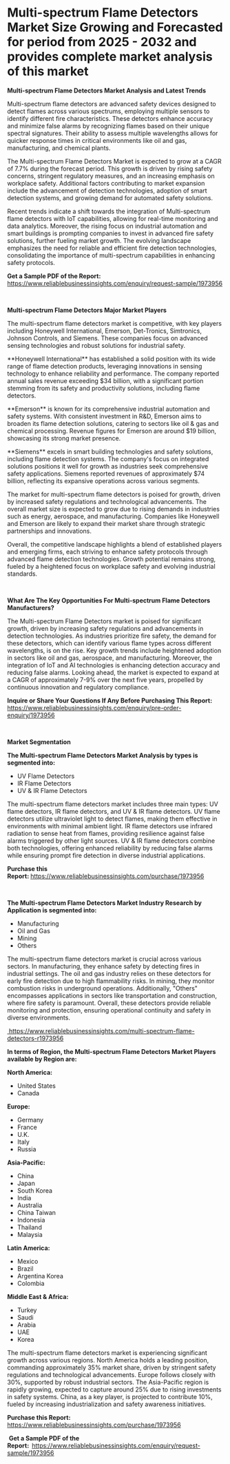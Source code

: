 <p><h1>Multi-spectrum Flame Detectors Market Size Growing and Forecasted for period from 2025 - 2032 and provides complete market analysis of this market</h1></p><p><strong>Multi-spectrum Flame Detectors Market Analysis and Latest Trends</strong></p>
<p><p>Multi-spectrum flame detectors are advanced safety devices designed to detect flames across various spectrums, employing multiple sensors to identify different fire characteristics. These detectors enhance accuracy and minimize false alarms by recognizing flames based on their unique spectral signatures. Their ability to assess multiple wavelengths allows for quicker response times in critical environments like oil and gas, manufacturing, and chemical plants.</p><p>The Multi-spectrum Flame Detectors Market is expected to grow at a CAGR of 7.7% during the forecast period. This growth is driven by rising safety concerns, stringent regulatory measures, and an increasing emphasis on workplace safety. Additional factors contributing to market expansion include the advancement of detection technologies, adoption of smart detection systems, and growing demand for automated safety solutions. </p><p>Recent trends indicate a shift towards the integration of Multi-spectrum flame detectors with IoT capabilities, allowing for real-time monitoring and data analytics. Moreover, the rising focus on industrial automation and smart buildings is prompting companies to invest in advanced fire safety solutions, further fueling market growth. The evolving landscape emphasizes the need for reliable and efficient fire detection technologies, consolidating the importance of multi-spectrum capabilities in enhancing safety protocols.</p></p>
<p><strong>Get a Sample PDF of the Report:&nbsp;</strong> <a href="https://www.reliablebusinessinsights.com/enquiry/request-sample/1973956?utm_campaign=2245&utm_medium=2&utm_source=Github&utm_content=ia&utm_term=12042025&utm_id=multi-spectrum-flame-detectors">https://www.reliablebusinessinsights.com/enquiry/request-sample/1973956</a></p>
<p>&nbsp;</p>
<p><strong>Multi-spectrum Flame Detectors Major Market Players</strong></p>
<p><p>The multi-spectrum flame detectors market is competitive, with key players including Honeywell International, Emerson, Det-Tronics, Simtronics, Johnson Controls, and Siemens. These companies focus on advanced sensing technologies and robust solutions for industrial safety.</p><p>**Honeywell International** has established a solid position with its wide range of flame detection products, leveraging innovations in sensing technology to enhance reliability and performance. The company reported annual sales revenue exceeding $34 billion, with a significant portion stemming from its safety and productivity solutions, including flame detectors.</p><p>**Emerson** is known for its comprehensive industrial automation and safety systems. With consistent investment in R&D, Emerson aims to broaden its flame detection solutions, catering to sectors like oil & gas and chemical processing. Revenue figures for Emerson are around $19 billion, showcasing its strong market presence.</p><p>**Siemens** excels in smart building technologies and safety solutions, including flame detection systems. The company's focus on integrated solutions positions it well for growth as industries seek comprehensive safety applications. Siemens reported revenues of approximately $74 billion, reflecting its expansive operations across various segments.</p><p>The market for multi-spectrum flame detectors is poised for growth, driven by increased safety regulations and technological advancements. The overall market size is expected to grow due to rising demands in industries such as energy, aerospace, and manufacturing. Companies like Honeywell and Emerson are likely to expand their market share through strategic partnerships and innovations.</p><p>Overall, the competitive landscape highlights a blend of established players and emerging firms, each striving to enhance safety protocols through advanced flame detection technologies. Growth potential remains strong, fueled by a heightened focus on workplace safety and evolving industrial standards.</p></p>
<p>&nbsp;</p>
<p><strong>What Are The Key Opportunities For Multi-spectrum Flame Detectors Manufacturers?</strong></p>
<p><p>The Multi-spectrum Flame Detectors market is poised for significant growth, driven by increasing safety regulations and advancements in detection technologies. As industries prioritize fire safety, the demand for these detectors, which can identify various flame types across different wavelengths, is on the rise. Key growth trends include heightened adoption in sectors like oil and gas, aerospace, and manufacturing. Moreover, the integration of IoT and AI technologies is enhancing detection accuracy and reducing false alarms. Looking ahead, the market is expected to expand at a CAGR of approximately 7-9% over the next five years, propelled by continuous innovation and regulatory compliance.</p></p>
<p><strong>Inquire or Share Your Questions If Any Before Purchasing This Report:</strong> <a href="https://www.reliablebusinessinsights.com/enquiry/pre-order-enquiry/1973956?utm_campaign=2245&utm_medium=2&utm_source=Github&utm_content=ia&utm_term=12042025&utm_id=multi-spectrum-flame-detectors">https://www.reliablebusinessinsights.com/enquiry/pre-order-enquiry/1973956</a></p>
<p>&nbsp;</p>
<p><strong>Market Segmentation</strong></p>
<p><strong>The Multi-spectrum Flame Detectors Market Analysis by types is segmented into:</strong></p>
<p><ul><li>UV Flame Detectors</li><li>IR Flame Detectors</li><li>UV & IR Flame Detectors</li></ul></p>
<p><p>The multi-spectrum flame detectors market includes three main types: UV flame detectors, IR flame detectors, and UV & IR flame detectors. UV flame detectors utilize ultraviolet light to detect flames, making them effective in environments with minimal ambient light. IR flame detectors use infrared radiation to sense heat from flames, providing resilience against false alarms triggered by other light sources. UV & IR flame detectors combine both technologies, offering enhanced reliability by reducing false alarms while ensuring prompt fire detection in diverse industrial applications.</p></p>
<p><strong>Purchase this Report:&nbsp;</strong><a href="https://www.reliablebusinessinsights.com/purchase/1973956?utm_campaign=2245&utm_medium=2&utm_source=Github&utm_content=ia&utm_term=12042025&utm_id=multi-spectrum-flame-detectors">https://www.reliablebusinessinsights.com/purchase/1973956</a></p>
<p>&nbsp;</p>
<p><strong>The Multi-spectrum Flame Detectors Market Industry Research by Application is segmented into:</strong></p>
<p><ul><li>Manufacturing</li><li>Oil and Gas</li><li>Mining</li><li>Others</li></ul></p>
<p><p>The multi-spectrum flame detectors market is crucial across various sectors. In manufacturing, they enhance safety by detecting fires in industrial settings. The oil and gas industry relies on these detectors for early fire detection due to high flammability risks. In mining, they monitor combustion risks in underground operations. Additionally, "Others" encompasses applications in sectors like transportation and construction, where fire safety is paramount. Overall, these detectors provide reliable monitoring and protection, ensuring operational continuity and safety in diverse environments.</p></p>
<p><a href="https://www.reliablebusinessinsights.com/multi-spectrum-flame-detectors-r1973956?utm_campaign=2245&utm_medium=2&utm_source=Github&utm_content=ia&utm_term=12042025&utm_id=multi-spectrum-flame-detectors">&nbsp;https://www.reliablebusinessinsights.com/multi-spectrum-flame-detectors-r1973956</a></p>
<p><strong>In terms of Region, the Multi-spectrum Flame Detectors Market Players available by Region are:</strong></p>
<p>
    <p> <strong> North America: </strong>
        <ul>
            <li>United States</li>
            <li>Canada</li>
        </ul>
        </p> 
    <p> <strong> Europe: </strong>
        <ul>
            <li>Germany</li>
            <li>France</li>
            <li>U.K.</li>
            <li>Italy</li>
            <li>Russia</li>
        </ul>
        </p> 
    <p> <strong> Asia-Pacific: </strong>
        <ul>
            <li>China</li>
            <li>Japan</li>
            <li>South Korea</li>
            <li>India</li>
            <li>Australia</li>
            <li>China Taiwan</li>
            <li>Indonesia</li>
            <li>Thailand</li>
            <li>Malaysia</li>
        </ul>
        </p> 
    <p> <strong> Latin America: </strong>
        <ul>
            <li>Mexico</li>
            <li>Brazil</li>
            <li>Argentina Korea</li>
            <li>Colombia</li>
        </ul>
        </p> 
    <p> <strong> Middle East & Africa: </strong>
        <ul>
            <li>Turkey</li>
            <li>Saudi</li>
            <li>Arabia</li>
            <li>UAE</li>
            <li>Korea</li>
        </ul>
    </p>
    </p>
<p><p>The multi-spectrum flame detectors market is experiencing significant growth across various regions. North America holds a leading position, commanding approximately 35% market share, driven by stringent safety regulations and technological advancements. Europe follows closely with 30%, supported by robust industrial sectors. The Asia-Pacific region is rapidly growing, expected to capture around 25% due to rising investments in safety systems. China, as a key player, is projected to contribute 10%, fueled by increasing industrialization and safety awareness initiatives.</p></p>
<p><strong>Purchase this Report: </strong><a href="https://www.reliablebusinessinsights.com/purchase/1973956?utm_campaign=2245&utm_medium=2&utm_source=Github&utm_content=ia&utm_term=12042025&utm_id=multi-spectrum-flame-detectors">https://www.reliablebusinessinsights.com/purchase/1973956</a></p>
<p>&nbsp;<strong>Get a Sample PDF of the Report:&nbsp;&nbsp;</strong><a href="https://www.reliablebusinessinsights.com/enquiry/request-sample/1973956?utm_campaign=2245&utm_medium=2&utm_source=Github&utm_content=ia&utm_term=12042025&utm_id=multi-spectrum-flame-detectors">https://www.reliablebusinessinsights.com/enquiry/request-sample/1973956</a></p>
<p><strong></strong></p>
<p><p></p><p></p><p></p></p>